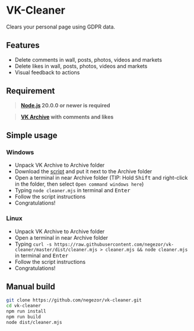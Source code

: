 # VK-Cleaner
Clears your personal page using GDPR data.

## Features
- Delete comments in wall, posts, photos, videos and markets
- Delete likes in wall, posts, photos, videos and markets
- Visual feedback to actions

## Requirement
> **[Node.js](https://nodejs.org/) 20.0.0 or newer is required**

> **[VK Archive](https://vk.com/data_protection?section=rules&scroll_to_archive=1) with comments and likes**

## Simple usage

### Windows

- Unpack VK Archive to Archive folder
- Download the [script](https://raw.githubusercontent.com/negezor/vk-cleaner/master/dist/cleaner.mjs) and put it next to the Archive folder
- Open a terminal in near Archive folder (TIP: Hold <kbd>Shift</kbd> and right-click in the folder, then select `Open command windows here`)
- Typing `node cleaner.mjs` in terminal and <kbd>Enter</kbd>
- Follow the script instructions
- Congratulations!

### Linux

- Unpack VK Archive to Archive folder
- Open a terminal in near Archive folder
- Typing `curl -s https://raw.githubusercontent.com/negezor/vk-cleaner/master/dist/cleaner.mjs > cleaner.mjs && node cleaner.mjs` in terminal and <kbd>Enter</kbd>
- Follow the script instructions
- Congratulations!

## Manual build

```sh
git clone https://github.com/negezor/vk-cleaner.git
cd vk-cleaner
npm run install
npm run build
node dist/cleaner.mjs
```
